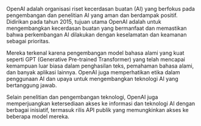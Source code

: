 OpenAI adalah organisasi riset kecerdasan buatan (AI) yang berfokus pada pengembangan dan penelitian AI yang aman dan berdampak positif. Didirikan pada tahun 2015, tujuan utama OpenAI adalah untuk mengembangkan kecerdasan buatan yang bermanfaat dan memastikan bahwa perkembangan AI dilakukan dengan keselamatan dan keamanan sebagai prioritas.

Mereka terkenal karena pengembangan model bahasa alami yang kuat seperti GPT (Generative Pre-trained Transformer) yang telah mencapai kemampuan luar biasa dalam penghasilan teks, pemahaman bahasa alami, dan banyak aplikasi lainnya. OpenAI juga memperhatikan etika dalam penggunaan AI dan upaya untuk mengembangkan teknologi AI yang bertanggung jawab.

Selain penelitian dan pengembangan teknologi, OpenAI juga memperjuangkan ketersediaan akses ke informasi dan teknologi AI dengan berbagai inisiatif, termasuk rilis API publik yang memungkinkan akses ke beberapa model mereka.
